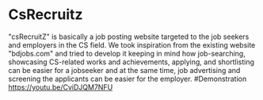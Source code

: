 # CsRecruitz
"csRecruitZ" is basically a job posting website targeted to the job seekers and employers in the CS field. We took inspiration from the existing website "bdjobs.com" and tried to develop it keeping in mind how job-searching, showcasing CS-related works and achievements, applying, and shortlisting can be easier for a jobseeker and at the same time, job advertising and screening the applicants can be easier for the employer.
#Demonstration
https://youtu.be/CviDJQM7NFU
